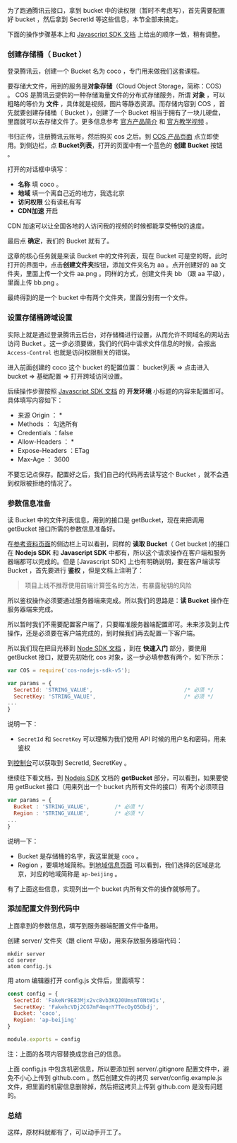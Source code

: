 为了跑通腾讯云接口，拿到 bucket 中的读权限（暂时不考虑写），首先需要配置好 bucket ，然后拿到 SecretId 等这些信息，本节全部来搞定。

下面的操作步骤基本上和 [Javascript SDK 文档](https://cloud.tencent.com/document/product/436/11459) 上给出的顺序一致，稍有调整。

### 创建存储桶（ Bucket ）

登录腾讯云，创建一个 Bucket 名为 coco ，专门用来做我们这套课程。

要存储大文件，用到的服务是**对象存储**（Cloud Object Storage，简称：COS） 。 COS 是腾讯云提供的一种存储海量文件的分布式存储服务，所谓 **对象** ，可以粗略的等价为 **文件** ，具体就是视频，图片等静态资源。而存储内容到 COS ，首先就要创建存储桶（ Bucket ），创建了一个 Bucket 相当于拥有了一块儿硬盘，里面就可以去存储文件了。更多信息参考 [官方产品简介](https://cloud.tencent.com/document/product/436/6222) 和 [官方教学视频](https://cloud.tencent.com/course/detail/29?specialId=183) 。

书归正传，注册腾讯云账号，然后购买 cos 之后。到 [COS 产品页面](https://cloud.tencent.com/product/cos) 点立即使用。到侧边栏，点 **Bucket列表**，打开的页面中有一个蓝色的 **创建 Bucket** 按钮 。

打开的对话框中填写：

- **名称** 填 coco 。
- **地域** 填一个离自己近的地方，我选北京
- **访问权限** 公有读私有写
- **CDN加速** 开启

CDN 加速可以让全国各地的人访问我的视频的时候都能享受畅快的速度。

最后点 **确定**，我们的 Bucket 就有了。

这章的核心任务就是来读 Bucket 中的文件列表，现在 Bucket 可是空的呀。此时打开的界面中，点击**创建文件夹**按钮，添加文件夹名为 aa 。点开创建好的 aa 文件夹，里面上传一个文件 aa.png 。同样的方式，创建文件夹 bb （跟 aa 平级），里面上传 bb.png 。

最终得到的是一个 bucket 中有两个文件夹，里面分别有一个文件。

### 设置存储桶跨域设置

实际上就是通过登录腾讯云后台，对存储桶进行设置，从而允许不同域名的网站去访问 Bucket 。这一步必须要做，我们的代码中请求文件信息的时候，会报出 `Access-Control` 也就是访问权限相关的错误。

进入前面创建的 coco 这个 bucket 的配置位置： bucket列表 => 点击进入 bucket => 基础配置 => 打开跨域访问设置。

后续操作步骤按照 [Javascript SDK 文档](https://cloud.tencent.com/document/product/436/11459) 的 **开发环境** 小标题的内容来配置即可。具体填写内容如下：

- 来源 Origin ： *
- Methods ： 勾选所有
- Credentials ：false
- Allow-Headers ： *
- Expose-Headers ：ETag
- Max-Age ： 3600

不要忘记点保存。配置好之后，我们自己的代码再去读写这个 Bucket ，就不会遇到权限被拒绝的情况了。

### 参数信息准备

读 Bucket 中的文件列表信息，用到的接口是 getBucket，现在来把调用 getBucket 接口所需的参数信息准备好。

在[参考资料页面](https://cloud.tencent.com/document/product/436/8629)的侧边栏上可以看到，同样的 **读取 Bucket**（ Get bucket )的接口在 **Nodejs SDK** 和 **Javascript SDK** 中都有，所以这个请求操作在客户端和服务器端都可以完成的。但是 [Javascript SDK] 上也有明确说明，要在客户端读写 Bucket ，首先要进行 **鉴权** ，但是文档上注明了：

>项目上线不推荐使用前端计算签名的方法，有暴露秘钥的风险

所以鉴权操作必须要通过服务器端来完成。所以我们的思路是：**读 Bucket** 操作在服务器端来完成。

所以暂时我们不需要配置客户端了，只要瞄准服务器端配置即可。未来涉及到上传操作，还是必须要在客户端完成的，到时候我们再去配置一下客户端。

所以我们现在把目光移到 [Node SDK 文档](https://cloud.tencent.com/document/product/436/8629) ，到在 **快速入门** 部分，要使用 getBucket 接口，就要先初始化 cos 对象，这一步必填参数有两个，如下所示：

```js
var COS = require('cos-nodejs-sdk-v5');

var params = {
  SecretId: 'STRING_VALUE',                             /* 必须 */
  SecretKey: 'STRING_VALUE',                            /* 必须 */
...
}
```

说明一下：

- `SecretId` 和 `SecretKey` 可以理解为我们使用 API 时候的用户名和密码，用来鉴权

到[控制台](https://console.cloud.tencent.com/capi)可以获取到 SecretId, SecretKey 。

继续往下看文档，到 [Nodejs SDK](https://cloud.tencent.com/document/product/436/8629) 文档的 **getBucket** 部分，可以看到，如果要使用 getBucket 接口（用来列出一个 bucket 内所有文件的接口）有两个必须项目

```js
var params = {
  Bucket : 'STRING_VALUE',        /* 必须 */
  Region : 'STRING_VALUE',        /* 必须 */
...
}
```

说明一下：

- Bucket 是存储桶的名字，我这里就是 `coco` 。
- Region ，要填地域简称。到[地域信息页面](https://cloud.tencent.com/document/product/436/6224) 可以看到，我们选择的区域是北京，对应的地域简称是 `ap-beijing` 。

有了上面这些信息，实现列出一个 bucket 内所有文件的操作就够用了。

### 添加配置文件到代码中

上面拿到的参数信息，填写到服务器端配置文件中备用。

创建 server/ 文件夹（跟 client 平级)，用来存放服务器端代码：

```
mkdir server
cd server
atom config.js
```

用 atom 编辑器打开 config.js 文件后，里面填写：


```js
const config = {
  SecretId: 'FakeNr9E83Mjx2vc8vb3KQJ0UmsmT0NtWIs',
  SecretKey: 'FakehcVDj2CG7mF4mqnY7TecOyO5Obdj',
  Bucket: 'coco',
  Region: 'ap-beijing'
}

module.exports = config
```

注：上面的各项内容替换成您自己的信息。

上面 config.js 中包含机密信息，所以要添加到 server/.gitignore 配置文件中，避免不小心上传到 github.com 。然后创建文件的拷贝 server/config.example.js 文件，把里面的机密信息删除掉，然后把这拷贝上传到 github.com 是没有问题的。

### 总结

这样，原材料就都有了，可以动手开工了。
